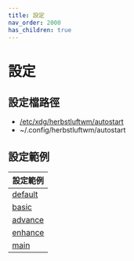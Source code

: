 ```yaml
---
title: 設定
nav_order: 2000
has_children: true
---
```


# 設定


## 設定檔路徑

* [/etc/xdg/herbstluftwm/autostart](https://github.com/herbstluftwm/herbstluftwm/blob/master/share/autostart)
* ~/.config/herbstluftwm/autostart


## 設定範例


| 設定範例 |
| --- |
| [default](https://github.com/samwhelp/note-about-herbstluftwm/tree/gh-pages/_demo/config/herbstluftwm-config/default) |
| [basic](https://github.com/samwhelp/note-about-herbstluftwm/tree/gh-pages/_demo/config/herbstluftwm-config/basic) |
| [advance](https://github.com/samwhelp/note-about-herbstluftwm/tree/gh-pages/_demo/config/herbstluftwm-config/advance) |
| [enhance](https://github.com/samwhelp/note-about-herbstluftwm/tree/gh-pages/_demo/config/herbstluftwm-config/enhance) |
| [main](https://github.com/samwhelp/note-about-herbstluftwm/tree/gh-pages/_demo/config/herbstluftwm-config/main) |
